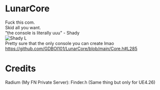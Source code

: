 # LunarCore
Fuck this com. 
<br>
Skid all you want.
<br>
"the console is literally uuu" - Shady
<br>
![Shady L](https://media.discordapp.net/attachments/954527554935586886/1005224275189448767/unknown.png "Bozo")
<br>
Pretty sure that the only console you can create lmao
<br>
https://github.com/GDBOI101/LunarCore/blob/main/Core.h#L285

# Credits
Radium (My FN Private Server): Finder.h (Same thing but only for UE4.26)
